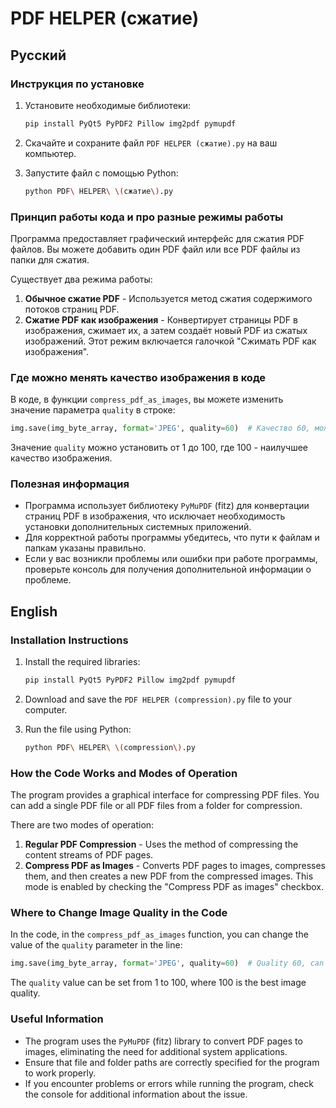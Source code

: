  # PDF HELPER (сжатие)

 ## Русский

 ### Инструкция по установке
 
 1. Установите необходимые библиотеки:
    ```sh
    pip install PyQt5 PyPDF2 Pillow img2pdf pymupdf
    ```

 2. Скачайте и сохраните файл `PDF HELPER (сжатие).py` на ваш компьютер.

 3. Запустите файл с помощью Python:
    ```sh
    python PDF\ HELPER\ \(сжатие\).py
    ```

 ### Принцип работы кода и про разные режимы работы

 Программа предоставляет графический интерфейс для сжатия PDF файлов. Вы можете добавить один PDF файл или все PDF файлы из папки для сжатия. 

 Существует два режима работы:
 1. **Обычное сжатие PDF** - Используется метод сжатия содержимого потоков страниц PDF.
 2. **Сжатие PDF как изображения** - Конвертирует страницы PDF в изображения, сжимает их, а затем создаёт новый PDF из сжатых изображений. Этот режим включается галочкой "Сжимать PDF как изображения".

 ### Где можно менять качество изображения в коде

 В коде, в функции `compress_pdf_as_images`, вы можете изменить значение параметра `quality` в строке:
 ```python
 img.save(img_byte_array, format='JPEG', quality=60)  # Качество 60, можно настроить
 ```
 Значение `quality` можно установить от 1 до 100, где 100 - наилучшее качество изображения.

 ### Полезная информация

 - Программа использует библиотеку `PyMuPDF` (fitz) для конвертации страниц PDF в изображения, что исключает необходимость установки дополнительных системных приложений.
 - Для корректной работы программы убедитесь, что пути к файлам и папкам указаны правильно.
 - Если у вас возникли проблемы или ошибки при работе программы, проверьте консоль для получения дополнительной информации о проблеме.

 ## English

 ### Installation Instructions

 1. Install the required libraries:
    ```sh
    pip install PyQt5 PyPDF2 Pillow img2pdf pymupdf
    ```

 2. Download and save the `PDF HELPER (compression).py` file to your computer.

 3. Run the file using Python:
    ```sh
    python PDF\ HELPER\ \(compression\).py
    ```

 ### How the Code Works and Modes of Operation

 The program provides a graphical interface for compressing PDF files. You can add a single PDF file or all PDF files from a folder for compression.

 There are two modes of operation:
 1. **Regular PDF Compression** - Uses the method of compressing the content streams of PDF pages.
 2. **Compress PDF as Images** - Converts PDF pages to images, compresses them, and then creates a new PDF from the compressed images. This mode is enabled by checking the "Compress PDF as images" checkbox.

 ### Where to Change Image Quality in the Code

 In the code, in the `compress_pdf_as_images` function, you can change the value of the `quality` parameter in the line:
 ```python
 img.save(img_byte_array, format='JPEG', quality=60)  # Quality 60, can be adjusted
 ```
 The `quality` value can be set from 1 to 100, where 100 is the best image quality.

 ### Useful Information

 - The program uses the `PyMuPDF` (fitz) library to convert PDF pages to images, eliminating the need for additional system applications.
 - Ensure that file and folder paths are correctly specified for the program to work properly.
 - If you encounter problems or errors while running the program, check the console for additional information about the issue.
